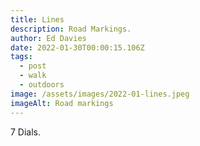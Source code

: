 ```yaml
---
title: Lines
description: Road Markings.
author: Ed Davies
date: 2022-01-30T00:00:15.106Z
tags:
  - post
  - walk
  - outdoors
image: /assets/images/2022-01-lines.jpeg
imageAlt: Road markings
---
```

7﻿ Dials.